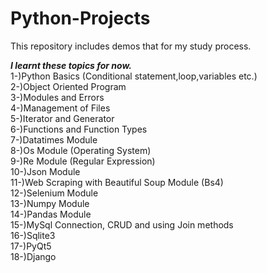 # Python-Projects


This repository includes demos that for my study process. <br/>

***I learnt these topics for now.*** <br/>
1-)Python Basics (Conditional statement,loop,variables etc.)<br/>
2-)Object Oriented Program<br/>
3-)Modules and Errors<br/>
4-)Management of Files<br/>
5-)Iterator and Generator<br/>
6-)Functions and Function Types<br/>
7-)Datatimes Module<br/>
8-)Os Module (Operating System)<br/>
9-)Re Module (Regular Expression)<br/>
10-)Json Module<br/>
11-)Web Scraping with Beautiful Soup Module (Bs4)<br/>
12-)Selenium Module<br/>
13-)Numpy Module<br/>
14-)Pandas Module<br/>
15-)MySql Connection, CRUD and using Join methods </br>
16-)Sqlite3 </br>
17-)PyQt5 <br>
18-)Django <br>

